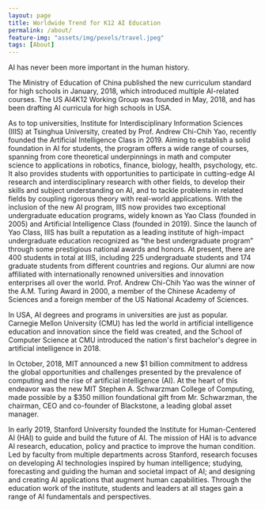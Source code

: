 ```yaml
---
layout: page
title: Worldwide Trend for K12 AI Education
permalink: /about/
feature-img: "assets/img/pexels/travel.jpeg"
tags: [About]
---
```


AI has never been more important in the human history.

The Ministry of Education of China published the new curriculum standard for high schools in January, 2018, which introduced multiple AI-related courses. The US AI4K12 Working Group was founded in May, 2018, and has been drafting AI curricula for high schools in USA.


As to top universities, Institute for Interdisciplinary Information Sciences (IIIS) at Tsinghua University, created by Prof. Andrew Chi-Chih Yao, recently founded the Artificial Intelligence Class in 2019. Aiming to establish a solid foundation in AI for students, the program offers a wide range of courses, spanning from core theoretical underpinnings in math and computer science to applications in robotics, finance, biology, health, psychology, etc. It also provides students with opportunities to participate in cutting-edge AI research and interdisciplinary research with other fields, to develop their skills and subject understanding on AI, and to tackle problems in related fields by coupling rigorous theory with real-world applications. With the inclusion of the new AI program, IIIS now provides two exceptional undergraduate education programs, widely known as Yao Class (founded in 2005) and Artificial Intelligence Class (founded in 2019). Since the launch of Yao Class, IIIS has built a reputation as a leading institute of high-impact undergraduate education recognized as “the best undergraduate program” through some prestigious national awards and honors. At present, there are 400 students in total at IIIS, including 225 undergraduate students and 174 graduate students from different countries and regions. Our alumni are now affiliated with internationally renowned universities and innovation enterprises all over the world. Prof. Andrew Chi-Chih Yao was the winner of the A.M. Turing Award in 2000, a member of the Chinese Academy of Sciences and a foreign member of the US National Academy of Sciences.

In USA, AI degrees and programs in universities are just as popular. Carnegie Mellon University (CMU) has led the world in artificial intelligence education and innovation since the field was created, and the School of Computer Science at CMU introduced the nation's first bachelor's degree in artificial intelligence in 2018. 

In October, 2018, MIT announced a new $1 billion commitment to address the global opportunities and challenges presented by the prevalence of computing and the rise of artificial intelligence (AI). At the heart of this endeavor was the new MIT Stephen A. Schwarzman College of Computing, made possible by a $350 million foundational gift from Mr. Schwarzman, the chairman, CEO and co-founder of Blackstone, a leading global asset manager.

In early 2019, Stanford University founded the Institute for Human-Centered AI (HAI) to guide and build the future of AI. The mission of HAI is to advance AI research, education, policy and practice to improve the human condition. Led by faculty from multiple departments across Stanford, research focuses on developing AI technologies inspired by human intelligence; studying, forecasting and guiding  the human and societal impact of AI; and designing and creating AI applications that augment human capabilities. Through the education work of the institute, students and leaders at all stages gain a range of AI fundamentals and perspectives.
